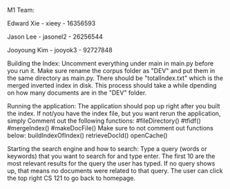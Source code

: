 M1 Team:

Edward Xie - xieey - 16356593

Jason Lee - jasonel2 - 26256544

Jooyoung Kim - jooyok3 - 92727848 

Building the Index:
    Uncomment everything under main in main.py before you run it.
    Make sure rename the corpus folder as "DEV" and put them in the same directory as main.py.
    There should be "totalIndex.txt" which is the merged inverted index in disk.
    This process should take a while dpending on how many documents are in the "DEV" folder.

Running the application:
    The application should pop up right after you built the index.
    If not/you have the index file, but you want rerun the application, simply 
    Comment out the following functions:
        #fileDirectory()
        #tfidf()
        #mergeIndex()
        #makeDocFile()
    Make sure to not comment out functions below:
        buildIndexOfIndex()
        retrieveDocId() 
        openCache()

Starting the search engine and how to search:
    Type a query (words or keywords) that you want to search for and type enter.
    The first 10 are the most relevant results for the query the user has typed.
    If no query shows up, that means no documents were related to that query.
    The user can click the top right CS 121 to go back to homepage.